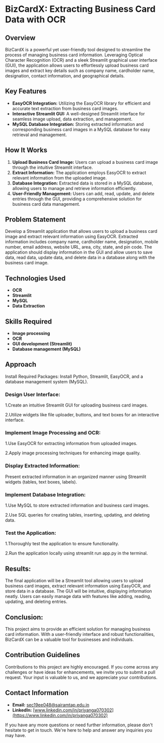 # BizCardX: Extracting Business Card Data with OCR

## Overview
BizCardX is a powerful yet user-friendly tool designed to streamline the process of managing business card information. Leveraging Optical Character Recognition (OCR) and a sleek Streamlit graphical user interface (GUI), the application allows users to effortlessly upload business card images and extract key details such as company name, cardholder name, designation, contact information, and geographical details.

## Key Features
- **EasyOCR Integration:** Utilizing the EasyOCR library for efficient and accurate text extraction from business card images.
- **Interactive Streamlit GUI:** A well-designed Streamlit interface for seamless image upload, data extraction, and management.
- **MySQL Database Integration:** Storing extracted information and corresponding business card images in a MySQL database for easy retrieval and management.

## How It Works
1. **Upload Business Card Image:** Users can upload a business card image through the intuitive Streamlit interface.
2. **Extract Information:** The application employs EasyOCR to extract relevant information from the uploaded image.
3. **Database Integration:** Extracted data is stored in a MySQL database, allowing users to manage and retrieve information efficiently.
4. **User-Friendly Management:** Users can add, read, update, and delete entries through the GUI, providing a comprehensive solution for business card data management.

## Problem Statement
Develop a Streamlit application that allows users to upload a business card image and extract relevant information using EasyOCR. Extracted information includes company name, cardholder name, designation, mobile number, email address, website URL, area, city, state, and pin code. The application should display information in the GUI and allow users to save data, read data, update data, and delete data in a database along with the business card image.

## Technologies Used
- **OCR**
- **Streamlit**
- **MySQL**
- **Data Extraction**

## Skills Required
- **Image processing**
- **OCR**
- **GUI development (Streamlit)**
- **Database management (MySQL)**

## Approach
Install Required Packages:
  Install Python, Streamlit, EasyOCR, and a database management system (MySQL).

### Design User Interface:

1.Create an intuitive Streamlit GUI for uploading business card images.

2.Utilize widgets like file uploader, buttons, and text boxes for an interactive interface.

### Implement Image Processing and OCR:

1.Use EasyOCR for extracting information from uploaded images.

2.Apply image processing techniques for enhancing image quality.

### Display Extracted Information:

Present extracted information in an organized manner using Streamlit widgets (tables, text boxes, labels).

### Implement Database Integration:

1.Use MySQL to store extracted information and business card images.

2.Use SQL queries for creating tables, inserting, updating, and deleting data.

### Test the Application:

1.Thoroughly test the application to ensure functionality.

2.Run the application locally using streamlit run app.py in the terminal.

## Results:
The final application will be a Streamlit tool allowing users to upload business card images, extract relevant information using EasyOCR, and store data in a database. The GUI will be intuitive, displaying information neatly. Users can easily manage data with features like adding, reading, updating, and deleting entries.

## Conclusion:
This project aims to provide an efficient solution for managing business card information. With a user-friendly interface and robust functionalities, BizCardX can be a valuable tool for businesses and individuals.

## Contribution Guidelines

Contributions to this project are highly encouraged. If you come across any challenges or have ideas for enhancements, we invite you to submit a pull request. Your input is valuable to us, and we appreciate your contributions.

## Contact Information

- **Email:** sec19ee048@sairamtap.edu.in
- **LinkedIn:** [www.linkedin.com/in/priyanga070302](https://www.linkedin.com/in/priyanga070302)

If you have any more questions or need further information, please don't hesitate to get in touch. We're here to help and answer any inquiries you may have.
